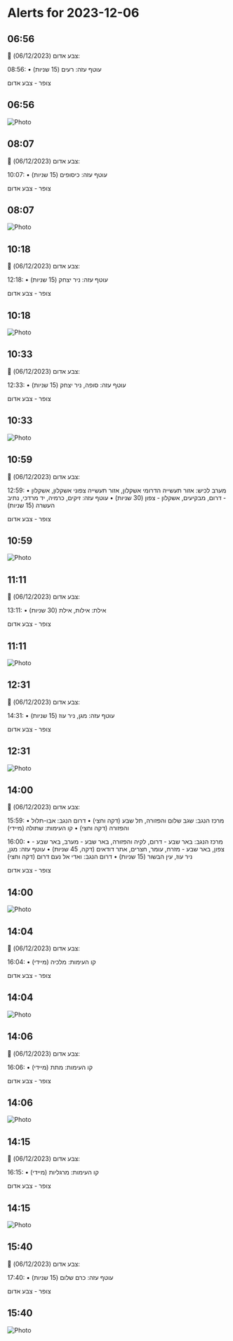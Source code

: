 # Alerts for 2023-12-06

## 06:56

🔴 צבע אדום (06/12/2023):

08:56:
• עוטף עזה: רעים (15 שניות)

צופר - צבע אדום

## 06:56

![Photo](images/17956.jpg)

## 08:07

🔴 צבע אדום (06/12/2023):

10:07:
• עוטף עזה: כיסופים (15 שניות)

צופר - צבע אדום

## 08:07

![Photo](images/17958.jpg)

## 10:18

🔴 צבע אדום (06/12/2023):

12:18:
• עוטף עזה: ניר יצחק (15 שניות)

צופר - צבע אדום

## 10:18

![Photo](images/17960.jpg)

## 10:33

🔴 צבע אדום (06/12/2023):

12:33:
• עוטף עזה: סופה, ניר יצחק (15 שניות)

צופר - צבע אדום

## 10:33

![Photo](images/17964.jpg)

## 10:59

🔴 צבע אדום (06/12/2023):

12:59:
• מערב לכיש: אזור תעשייה הדרומי אשקלון, אזור תעשייה צפוני אשקלון, אשקלון - דרום, מבקיעים, אשקלון - צפון (30 שניות)
• עוטף עזה: זיקים, כרמיה, יד מרדכי, נתיב העשרה (15 שניות)

צופר - צבע אדום

## 10:59

![Photo](images/17968.jpg)

## 11:11

🔴 צבע אדום (06/12/2023):

13:11:
• אילת: אילות, אילת (30 שניות)

צופר - צבע אדום

## 11:11

![Photo](images/17970.jpg)

## 12:31

🔴 צבע אדום (06/12/2023):

14:31:
• עוטף עזה: מגן, ניר עוז (15 שניות)

צופר - צבע אדום

## 12:31

![Photo](images/17973.jpg)

## 14:00

🔴 צבע אדום (06/12/2023):

15:59:
• מרכז הנגב: שגב שלום והפזורה, תל שבע (דקה וחצי)
• דרום הנגב: אבו-תלול והפזורה (דקה וחצי)
• קו העימות: שתולה (מיידי)

16:00:
• מרכז הנגב: באר שבע - דרום, לקיה והפזורה, באר שבע - מערב, באר שבע - צפון, באר שבע - מזרח, עומר, חצרים, אתר דודאים (דקה, 45 שניות)
• עוטף עזה: מגן, ניר עוז, עין הבשור (15 שניות)
• דרום הנגב: ואדי אל נעם דרום (דקה וחצי)

צופר - צבע אדום

## 14:00

![Photo](images/17995.jpg)

## 14:04

🔴 צבע אדום (06/12/2023):

16:04:
• קו העימות: מלכיה (מיידי)

צופר - צבע אדום

## 14:04

![Photo](images/17997.jpg)

## 14:06

🔴 צבע אדום (06/12/2023):

16:06:
• קו העימות: מתת (מיידי)

צופר - צבע אדום

## 14:06

![Photo](images/17999.jpg)

## 14:15

🔴 צבע אדום (06/12/2023):

16:15:
• קו העימות: מרגליות (מיידי)

צופר - צבע אדום

## 14:15

![Photo](images/18001.jpg)

## 15:40

🔴 צבע אדום (06/12/2023):

17:40:
• עוטף עזה: כרם שלום (15 שניות)

צופר - צבע אדום

## 15:40

![Photo](images/18003.jpg)

